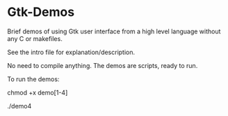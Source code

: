 # Gtk-Demos
Brief demos of using Gtk user interface from a high level language without any C or makefiles.

See the intro file for explanation/description.

No need to compile anything.  The demos are scripts, ready to run.

To run the demos:


chmod +x demo[1-4]

./demo4
